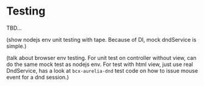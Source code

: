 # Testing

TBD...

(show nodejs env unit testing with tape. Because of DI, mock dndService is simple.)

(talk about browser env testing. For unit test on controller without view, can do the same mock test as nodejs env. For test with html view, just use real DndService, has a look at `bcx-aurelia-dnd` test code on how to issue mouse event for a dnd session.)

